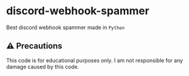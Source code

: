 # discord-webhook-spammer
Best discord webhook spammer made in `Python`

## ⚠ Precautions
This code is for educational purposes only. I am not responsible for any damage caused by this code.